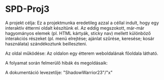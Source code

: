 # SPD-Proj3

A projekt célja: Ez a projektmunka eredetileg azzal a céllal indult, hogy egy interaktív éttermi oldalt készítünk el. Az eddig megszokott, már-már hagyományos elemek (pl. HTML kártyák, sticky nav) mellett különböző interakciós részeket (pl. menü elrejtése; ajánlat szűrése, keresése; kosár használata) szándékoztunk beilleszteni.

Az oldal működése: Az oldalon egy étterem weboldalának főoldala látható.

A folyamat során felmerülő hibák és megoldásaik:

A dokumentáció levezetője: "ShadowWarrior23"/"x"